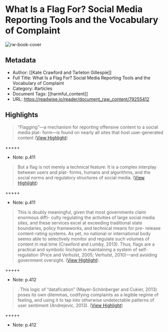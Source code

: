# What Is a Flag For? Social Media Reporting Tools and the Vocabulary of Complaint

![rw-book-cover](https://readwise-assets.s3.amazonaws.com/static/images/article3.5c705a01b476.png)

## Metadata
- Author: [[Kate Crawford and Tarleton Gillespie]]
- Full Title: What Is a Flag For? Social Media Reporting Tools and the Vocabulary of Complaint
- Category: #articles
- Document Tags: [[harmful_content]] 
- URL: https://readwise.io/reader/document_raw_content/79255412

## Highlights

> “Flagging”—a mechanism for reporting offensive content to a social media plat-
>  form—is found on nearly all sites that host user-generated content ([View Highlight](https://read.readwise.io/read/01h7j2egh1vs1ygr37pdjd6ear))


+++++ 
- Note: p.411


> But a
>  flag is not merely a technical feature: It is a complex interplay between users and plat-
>  forms, humans and algorithms, and the social norms and regulatory structures of social
>  media. ([View Highlight](https://read.readwise.io/read/01h7j2f3vqsbf5m8adtytn8m23))


+++++ 
- Note: p.411


> This is doubly meaningful, given that most governments claim enormous diffi-
>  culty regulating the activities of large social media sites, and these services excel at
>  exceeding traditional state boundaries, policy frameworks, and technical means for pre-
>  release content-rating systems. As yet, no national or international body seems able to
>  selectively monitor and regulate such volumes of content in real time (Crawford and
>  Lumby, 2013). Thus, flags are a practical and symbolic linchpin in maintaining a system
>  of self-regulation (Price and Verhulst, 2005; Verhulst, 2010)—and avoiding government
>  oversight. ([View Highlight](https://read.readwise.io/read/01h7j2pwj3xhvnwv3ha0688wv1))


+++++ 
- Note: p.412


> . This logic of “datafication” (Mayer-Schönberger and Cukier, 2013) poses its
>  own dilemmas, codifying complaints as a legible regime of feeling, and using it to tap
>  into otherwise undetectable patterns of user sentiment (Andrejevic, 2013). ([View Highlight](https://read.readwise.io/read/01h7j2rm5t9gme909anetcamjv))


+++++ 
- Note: p.412

